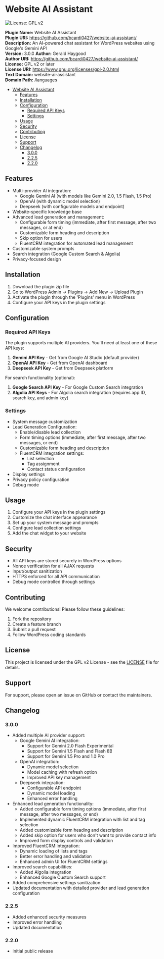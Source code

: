 # Website AI Assistant

[![License: GPL v2](https://img.shields.io/badge/License-GPL_v2-blue.svg)](https://www.gnu.org/licenses/gpl-2.0)

**Plugin Name:** Website AI Assistant  
**Plugin URI:** https://github.com/bcardi0427/website-ai-assistant/  
**Description:** An AI-powered chat assistant for WordPress websites using Google's Gemini API  
**Version:** 3.0.0
**Author:** Gerald Haygood  
**Author URI:** https://github.com/bcardi0427/website-ai-assistant/  
**License:** GPL v2 or later  
**License URI:** https://www.gnu.org/licenses/gpl-2.0.html  
**Text Domain:** website-ai-assistant  
**Domain Path:** /languages  

- [Website AI Assistant](#website-ai-assistant)
  - [Features](#features)
  - [Installation](#installation)
  - [Configuration](#configuration)
    - [Required API Keys](#required-api-keys)
    - [Settings](#settings)
  - [Usage](#usage)
  - [Security](#security)
  - [Contributing](#contributing)
  - [License](#license)
  - [Support](#support)
  - [Changelog](#changelog)
    - [3.0.0](#300)
    - [2.2.5](#225)
    - [2.2.0](#220)


## Features

- Multi-provider AI integration:
  - Google Gemini AI (with models like Gemini 2.0, 1.5 Flash, 1.5 Pro)
  - OpenAI (with dynamic model selection)
  - Deepseek (with configurable models and endpoint)
- Website-specific knowledge base
- Advanced lead generation and management:
  - Configurable form timing (immediate, after first message, after two messages, or at end)
  - Customizable form heading and description
  - Skip option for users
  - FluentCRM integration for automated lead management
- Customizable system prompts
- Search integration (Google Custom Search & Algolia)
- Privacy-focused design

## Installation

1. Download the plugin zip file
2. Go to WordPress Admin → Plugins → Add New → Upload Plugin
3. Activate the plugin through the 'Plugins' menu in WordPress
4. Configure your API keys in the plugin settings

## Configuration

### Required API Keys

The plugin supports multiple AI providers. You'll need at least one of these API keys:

1. **Gemini API Key** - Get from Google AI Studio (default provider)
2. **OpenAI API Key** - Get from OpenAI dashboard
3. **Deepseek API Key** - Get from Deepseek platform

For search functionality (optional):
1. **Google Search API Key** - For Google Custom Search integration
2. **Algolia API Keys** - For Algolia search integration (requires app ID, search key, and admin key)

### Settings

- System message customization
- Lead Generation Configuration:
  - Enable/disable lead collection
  - Form timing options (immediate, after first message, after two messages, or end)
  - Customizable form heading and description
  - FluentCRM integration settings:
    - List selection
    - Tag assignment
    - Contact status configuration
- Display settings
- Privacy policy configuration
- Debug mode

## Usage

1. Configure your API keys in the plugin settings
2. Customize the chat interface appearance
3. Set up your system message and prompts
4. Configure lead collection settings
5. Add the chat widget to your website

## Security

- All API keys are stored securely in WordPress options
- Nonce verification for all AJAX requests
- Input/output sanitization
- HTTPS enforced for all API communication
- Debug mode controlled through settings

## Contributing

We welcome contributions! Please follow these guidelines:

1. Fork the repository
2. Create a feature branch
3. Submit a pull request
4. Follow WordPress coding standards

## License

This project is licensed under the GPL v2 License - see the [LICENSE](LICENSE) file for details.

## Support

For support, please open an issue on GitHub or contact the maintainers.

## Changelog

### 3.0.0
- Added multiple AI provider support:
  - Google Gemini AI integration:
    - Support for Gemini 2.0 Flash Experimental
    - Support for Gemini 1.5 Flash and Flash 8B
    - Support for Gemini 1.5 Pro and 1.0 Pro
  - OpenAI integration:
    - Dynamic model selection
    - Model caching with refresh option
    - Improved API key management
  - Deepseek integration:
    - Configurable API endpoint
    - Dynamic model loading
    - Enhanced error handling
- Enhanced lead generation functionality:
  - Added configurable form timing options (immediate, after first message, after two messages, or end)
  - Implemented dynamic FluentCRM integration with list and tag selection
  - Added customizable form heading and description
  - Added skip option for users who don't want to provide contact info
  - Improved form display controls and validation
- Improved FluentCRM integration:
  - Dynamic loading of lists and tags
  - Better error handling and validation
  - Enhanced admin UI for FluentCRM settings
- Improved search capabilities:
  - Added Algolia integration
  - Enhanced Google Custom Search support
- Added comprehensive settings sanitization
- Updated documentation with detailed provider and lead generation configuration

### 2.2.5
- Added enhanced security measures
- Improved error handling
- Updated documentation

### 2.2.0
- Initial public release
